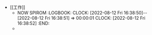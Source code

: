 - [[工作]]
	- NOW SPIROM
	  :LOGBOOK:
	  CLOCK: [2022-08-12 Fri 16:38:50]--[2022-08-12 Fri 16:38:51] =>  00:00:01
	  CLOCK: [2022-08-12 Fri 16:38:52]
	  :END:
	-